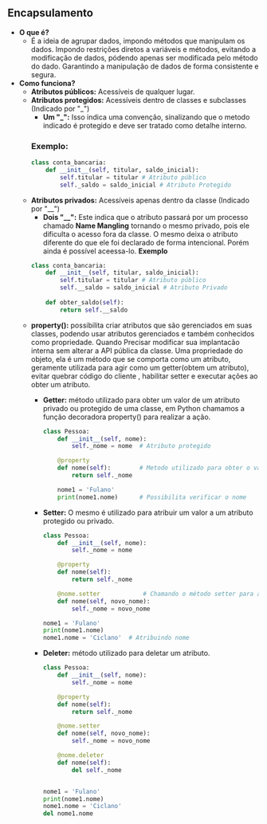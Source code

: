 ## Encapsulamento
- **O que é?**
    - É a ideia de agrupar dados, impondo métodos que manipulam os dados. Impondo restrições diretos a variáveis e métodos, evitando a modificação de dados, pódendo apenas ser modificada pelo método do dado. Garantindo a manipulação de dados de forma consistente e segura.
- **Como funciona?**
    - **Atributos públicos:** Acessíveis de qualquer lugar.
    - **Atributos protegidos:** Acessíveis dentro de classes e subclasses (Indicado por "_")
        - **Um "_":** Isso indica uma convenção, sinalizando que o metodo indicado é protegido e deve ser tratado como detalhe interno.
        ### **Exemplo:**
        ```python
        class conta_bancaria:
            def __init__(self, titular, saldo_inicial):
                self.titular = titular # Atributo público
                self._saldo = saldo_inicial # Atributo Protegido
        ```
    - **Atributos privados:** Acessíveis apenas dentro da classe (Indicado por "__")
        - **Dois "__":** Este indica que o atributo passará por um processo chamado **Name Mangling** tornando o mesmo privado, pois ele dificulta o acesso fora da classe. O mesmo deixa o atributo diferente do que ele foi declarado de forma intencional. Porém ainda é possível aceessa-lo. **Exemplo**
        ``` Python
        class conta_bancaria:
            def __init__(self, titular, saldo_inicial):
                self.titular = titular # Atributo público
                self.__saldo = saldo_inicial # Atributo Privado
            
            def obter_saldo(self):
                return self.__saldo 
        ```
    - **property():** possibilita criar atributos que são gerenciados em suas classes, podendo usar atributos gerenciados e também conhecidos como propriedade. Quando Precisar modificar sua implantacão interna sem alterar a API pública da classe. Uma propriedade do objeto, ela é um método que se comporta como um atributo, geramente utilizada para agir como um getter(obtem um atributo), evitar quebrar código do cliente , habilitar setter e executar ações ao obter um atributo.
        - **Getter:** método utilizado para obter um valor de um atributo privado ou protegido de uma classe, em Python chamamos a função decoradora property() para realizar a ação.
            ```Python
            class Pessoa:
                def __init__(self, nome):
                    self._nome = nome  # Atributo protegido

                @property
                def nome(self):        # Metodo utilizado para obter o valor
                    return self._nome

                nome1 = 'Fulano'
                print(nome1.nome)      # Possibilita verificar o nome
            ```
        - **Setter:** O mesmo é utilizado para atribuir um valor a um atributo protegido ou privado.
            ```python
            class Pessoa:
                def __init__(self, nome):
                    self._nome = nome

                @property
                def nome(self):
                    return self._nome

                @nome.setter            # Chamando o método setter para atribuir o nome
                def nome(self, novo_nome):
                    self._nome = novo_nome

            nome1 = 'Fulano'
            print(nome1.nome) 
            nome1.nome = 'Ciclano'  # Atribuindo nome
            ```

        - **Deleter:** método utilizado para deletar um atributo.
            ```python
            class Pessoa:
                def __init__(self, nome):
                    self._nome = nome

                @property
                def nome(self):
                    return self._nome

                @nome.setter
                def nome(self, novo_nome):
                    self._nome = novo_nome

                @nome.deleter
                def nome(self):
                    del self._nome


            nome1 = 'Fulano'
            print(nome1.nome) 
            nome1.nome = 'Ciclano' 
            del nome1.nome
            ```
